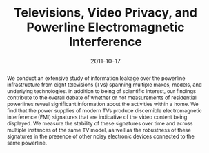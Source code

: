 ---
abstract: |-
  We conduct an extensive study of information leakage over the powerline infrastructure from eight televisions (TVs) spanning multiple makes, models, and underlying technologies. In addition to being of scientific interest, our findings contribute to the overall debate of whether or not measurements of residential powerlines reveal significant information about the activities within a home. We find that the power supplies of modern TVs produce discernible electromagnetic interference (EMI) signatures that are indicative of the video content being displayed. We measure the stability of these signatures over time and across multiple instances of the same TV model, as well as the robustness of these signatures in the presence of other noisy electronic devices connected to the same powerline.
authors:
- Miro Enev
- gupta
- Tadayoshi Kohno
- patel
award: ''
bibtex: |-
  @inproceedings{Enev:2011:TVP:2046707.2046770,
   author = {Enev, Miro and Gupta, Sidhant and Kohno, Tadayoshi and Patel, Shwetak N.},
   title = {Televisions, Video Privacy, and Powerline Electromagnetic Interference},
   booktitle = {Proceedings of the 18th ACM Conference on Computer and Communications Security},
   series = {CCS '11},
   year = {2011},
   isbn = {978-1-4503-0948-6},
   location = {Chicago, Illinois, USA},
   pages = {537--550},
   numpages = {14},
   url = {http://doi.acm.org/10.1145/2046707.2046770},
   doi = {10.1145/2046707.2046770},
   acmid = {2046770},
   publisher = {ACM},
   address = {New York, NY, USA},
   keywords = {electromagnetic interference, information leakage, powerline security},
  }
caption: ''
citation: |-
  Miro Enev, Sidhant Gupta, Tadayoshi Kohno, and Shwetak N. Patel. 2011. Televisions, video privacy, and powerline electromagnetic interference.  In Proceedings of the 18th ACM conference on Computer and communications security (CCS '11). ACM, New York, NY, USA,  537-550. DOI=http://dx.doi.org/10.1145/2046707.2046770
conference: CCS '11
date: '2011-10-17'
image: ''
pdf: /pdfs/televisions-video.pdf
thumbnail: ''
title: Televisions, Video Privacy, and Powerline Electromagnetic Interference
video: ''
video_embed: ''
---